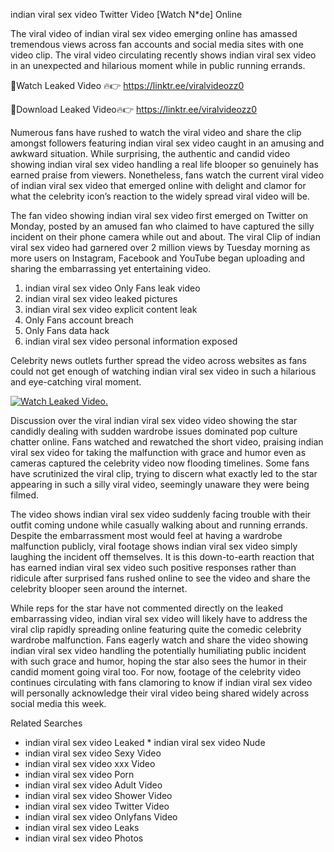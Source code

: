 ﻿indian viral sex video Twitter Video [Watch N*de] Online

The viral video of ﻿indian viral sex video emerging online has amassed tremendous views across fan accounts and social media sites with one video clip. The viral video circulating recently shows ﻿indian viral sex video in an unexpected and hilarious moment while in public running errands. 

🔴Watch Leaked Video 🔥👉  https://linktr.ee/viralvideozz0 

🔴Download Leaked Video🔥👉  https://linktr.ee/viralvideozz0 

Numerous fans have rushed to watch the viral video and share the clip amongst followers featuring ﻿indian viral sex video caught in an amusing and awkward situation. While surprising, the authentic and candid video showing ﻿indian viral sex video handling a real life blooper so genuinely has earned praise from viewers. Nonetheless, fans watch the current viral video of ﻿indian viral sex video that emerged online with delight and clamor for what the celebrity icon’s reaction to the widely spread viral video will be.

The fan video showing ﻿indian viral sex video first emerged on Twitter on Monday, posted by an amused fan who claimed to have captured the silly incident on their phone camera while out and about. The viral Clip of ﻿indian viral sex video had garnered over 2 million views by Tuesday morning as more users on Instagram, Facebook and YouTube began uploading and sharing the embarrassing yet entertaining video. 

1. ﻿indian viral sex video Only Fans leak video
2. ﻿indian viral sex video leaked pictures
3. ﻿indian viral sex video explicit content leak
4. Only Fans account breach
5. Only Fans data hack
6. ﻿indian viral sex video personal information exposed

Celebrity news outlets further spread the video across websites as fans could not get enough of watching ﻿indian viral sex video in such a hilarious and eye-catching viral moment. 

[![Watch Leaked Video.](https://miro.medium.com/v2/resize:fit:828/format:webp/1*cilzJN44JGOrTw9NJCrNHA.gif "Watch Leaked Video")](https://linktr.ee/viralvideozz0)

Discussion over the viral ﻿indian viral sex video video showing the star candidly dealing with sudden wardrobe issues dominated pop culture chatter online. Fans watched and rewatched the short video, praising ﻿indian viral sex video for taking the malfunction with grace and humor even as cameras captured the celebrity video now flooding timelines. Some fans have scrutinized the viral clip, trying to discern what exactly led to the star appearing in such a silly viral video, seemingly unaware they were being filmed.

The video shows ﻿indian viral sex video suddenly facing trouble with their outfit coming undone while casually walking about and running errands. Despite the embarrassment most would feel at having a wardrobe malfunction publicly, viral footage shows ﻿indian viral sex video simply laughing the incident off themselves. It is this down-to-earth reaction that has earned ﻿indian viral sex video such positive responses rather than ridicule after surprised fans rushed online to see the video and share the celebrity blooper seen around the internet.  

While reps for the star have not commented directly on the leaked embarrassing video, ﻿indian viral sex video will likely have to address the viral clip rapidly spreading online featuring quite the comedic celebrity wardrobe malfunction. Fans eagerly watch and share the video showing ﻿indian viral sex video handling the potentially humiliating public incident with such grace and humor, hoping the star also sees the humor in their candid moment going viral too. For now, footage of the celebrity video continues circulating with fans clamoring to know if ﻿indian viral sex video will personally acknowledge their viral video being shared widely across social media this week.

Related Searches
* ﻿indian viral sex video Leaked
﻿* indian viral sex video Nude
* ﻿indian viral sex video Sexy Video
* ﻿indian viral sex video xxx Video
* ﻿indian viral sex video Porn
* ﻿indian viral sex video Adult Video
* ﻿indian viral sex video Shower Video
* ﻿indian viral sex video Twitter Video
* ﻿indian viral sex video Onlyfans Video
* ﻿indian viral sex video Leaks
* ﻿indian viral sex video Photos